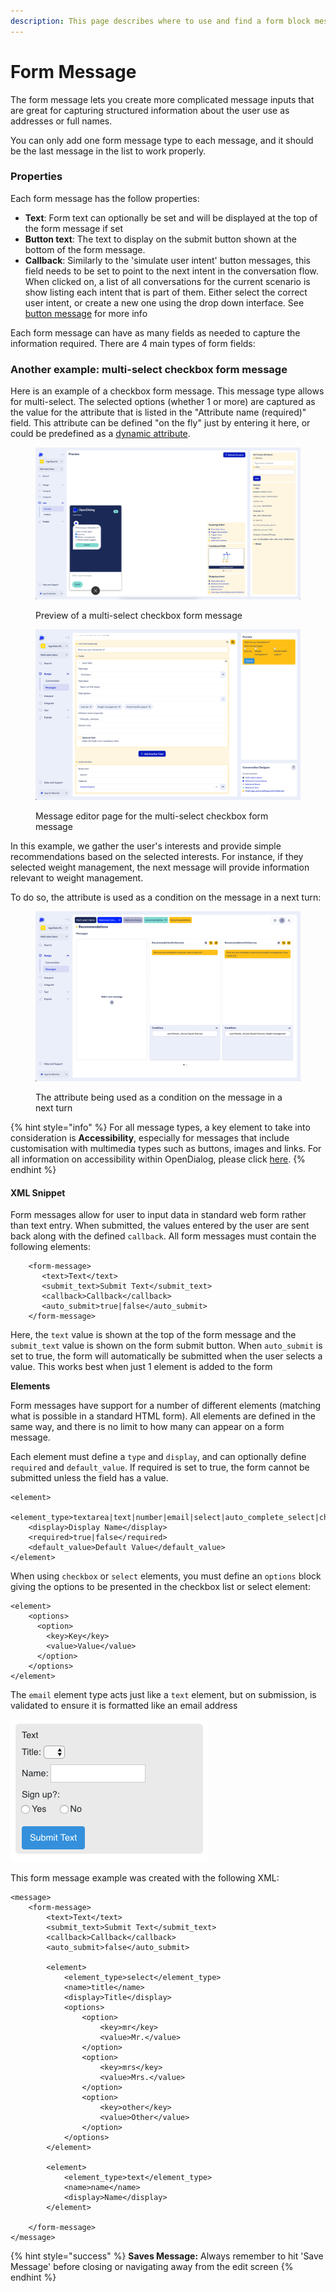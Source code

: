 ```yaml
---
description: This page describes where to use and find a form block message type
---
```


# Form Message

The form message lets you create more complicated message inputs that are great for capturing structured information about the user use as addresses or full names.

You can only add one form message type to each message, and it should be the last message in the list to work properly.&#x20;

### Properties

Each form message has the follow properties:

* **Text**: Form text can optionally be set and will be displayed at the top of the form message if set
* **Button text**: The text to display on the submit button shown at the bottom of the form message.
* **Callback**: Similarly to the 'simulate user intent' button messages, this field needs to be set to point to the next intent in the conversation flow. When clicked on, a list of all conversations for the current scenario is show listing each intent that is part of them. Either select the correct user intent, or create a new one using the drop down interface. See [button message](https://docs.opendialog.ai/messages/message-type-button-block#button-functionality) for more info

Each form message can have as many fields as needed to capture the information required. There are 4 main types of form fields:

### Another example: multi-select checkbox form message

Here is an example of a checkbox form message. This message type allows for multi-select. The selected options (whether 1 or more) are captured as the value for the attribute that is listed in the "Attribute name (required)" field. This attribute can be defined "on the fly" just by entering it here, or could be predefined as a [dynamic attribute](../../../designing-conversations/contexts-and-attributes/about-attributes.md).&#x20;

<figure><img src="../../../.gitbook/assets/2023-05-17_14-56-53.png" alt=""><figcaption><p>Preview of a multi-select checkbox form message</p></figcaption></figure>

<figure><img src="../../../.gitbook/assets/2023-05-19_12-44-07.png" alt=""><figcaption><p>Message editor page for the multi-select checkbox form message</p></figcaption></figure>

In this example, we gather the user's interests and provide simple recommendations based on the selected interests. For instance, if they selected weight management, the next message will provide information relevant to weight management.&#x20;

To do so, the attribute is used as a condition on the message in a next turn:

<figure><img src="../../../.gitbook/assets/image.png" alt=""><figcaption><p>The attribute being used as a condition on the message in a next turn</p></figcaption></figure>

{% hint style="info" %}
For all message types, a key element to take into consideration is **Accessibility**, especially for messages that include customisation with multimedia types such as buttons, images and links. For all information on accessibility within OpenDialog, please click [here](../../designing-accessible-chatbots.md).
{% endhint %}

#### XML Snippet

Form messages allow for user to input data in standard web form rather than text entry. When submitted, the values entered by the user are sent back along with the defined `callback`. All form messages must contain the following elements:

```
    <form-message>
       <text>Text</text>
       <submit_text>Submit Text</submit_text>
       <callback>Callback</callback>
       <auto_submit>true|false</auto_submit>
    </form-message>
```

Here, the `text` value is shown at the top of the form message and the `submit_text` value is shown on the form submit button. When `auto_submit` is set to true, the form will automatically be submitted when the user selects a value. This works best when just 1 element is added to the form

**Elements**

Form messages have support for a number of different elements (matching what is possible in a standard HTML form). All elements are defined in the same way, and there is no limit to how many can appear on a form message.

Each element must define a `type` and `display`, and can optionally define `required` and `default_value`. If required is set to true, the form cannot be submitted unless the field has a value.

```
<element>
    <element_type>textarea|text|number|email|select|auto_complete_select|checkbox</element_type>
    <display>Display Name</display>
    <required>true|false</required>
    <default_value>Default Value</default_value>
</element>
```

When using `checkbox` or `select` elements, you must define an `options` block giving the options to be presented in the checkbox list or select element:

```
<element>
    <options>
      <option>
        <key>Key</key>
        <value>Value</value>
      </option>
    </options>
</element>
```

The `email` element type acts just like a `text` element, but on submission, is validated to ensure it is formatted like an email address

![](<../../../.gitbook/assets/image (21).png>)

This form message example was created with the following XML:

```
<message>
    <form-message>
        <text>Text</text>
        <submit_text>Submit Text</submit_text>
        <callback>Callback</callback>
        <auto_submit>false</auto_submit>

        <element>
            <element_type>select</element_type>
            <name>title</name>
            <display>Title</display>
            <options>
                <option>
                    <key>mr</key>
                    <value>Mr.</value>
                </option>
                <option>
                    <key>mrs</key>
                    <value>Mrs.</value>
                </option>
                <option>
                    <key>other</key>
                    <value>Other</value>
                </option>
            </options>
        </element>

        <element>
            <element_type>text</element_type>
            <name>name</name>
            <display>Name</display>
        </element>

    </form-message>
</message>
```

{% hint style="success" %}
**Saves Message:** Always remember to hit 'Save Message' before closing or navigating away from the edit screen
{% endhint %}
